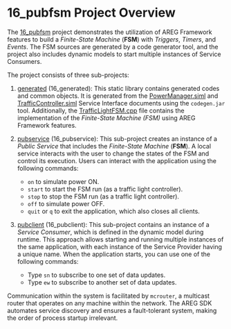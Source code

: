 # 16_pubfsm Project Overview

The [16_pubfsm](https://github.com/aregtech/areg-sdk/tree/master/examples/16_pubfsm) project demonstrates the utilization of AREG Framework features to build a *Finite-State Machine* (**FSM**) with *Triggers*, *Timers*, and *Events*. The FSM sources are generated by a code generator tool, and the project also includes dynamic models to start multiple instances of Service Consumers.

The project consists of three sub-projects:

1. [generated](https://github.com/aregtech/areg-sdk/tree/master/examples/15_generated/generated) (16_generated): This static library contains generated codes and common objects. It is generated from the [PowerManager.siml](https://github.com/aregtech/areg-sdk/blob/master/examples/16_pubfsm/res/PowerManager.siml) and [TrafficController.siml](https://github.com/aregtech/areg-sdk/blob/master/examples/16_pubfsm/res/TrafficController.siml) Service Interface documents using the `codegen.jar` tool. Additionally, the [TrafficLightFSM.cpp](https://github.com/aregtech/areg-sdk/blob/master/examples/16_pubfsm/generated/src/private/TrafficLightFSM.cpp) file contains the implementation of the *Finite-State Machine (FSM)* using AREG Framework features.

2. [pubservice](https://github.com/aregtech/areg-sdk/tree/master/examples/16_pubfsm/pubservice) (16_pubservice): This sub-project creates an instance of a *Public Service* that includes the *Finite-State Machine* (**FSM**). A local service interacts with the user to change the states of the FSM and control its execution. Users can interact with the application using the following commands:
   - `on` to simulate power ON.
   - `start` to start the FSM run (as a traffic light controller).
   - `stop` to stop the FSM run (as a traffic light controller).
   - `off` to simulate power OFF.
   - `quit` or `q` to exit the application, which also closes all clients.

3. [pubclient](https://github.com/aregtech/areg-sdk/tree/master/examples/16_pubfsm/pubclient) (16_pubclient): This sub-project contains an instance of a *Service Consumer*, which is defined in the dynamic model during runtime. This approach allows starting and running multiple instances of the same application, with each instance of the Service Provider having a unique name. When the application starts, you can use one of the following commands:
   - Type `sn` to subscribe to one set of data updates.
   - Type `ew` to subscribe to another set of data updates.

Communication within the system is facilitated by `mcrouter`, a multicast router that operates on any machine within the network. The AREG SDK automates service discovery and ensures a fault-tolerant system, making the order of process startup irrelevant.
